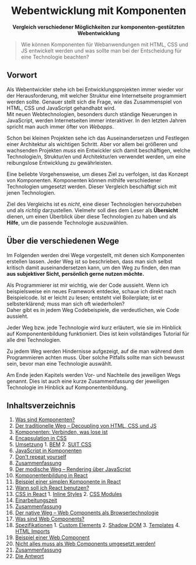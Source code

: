 <h1 align="center">Webentwicklung mit Komponenten</h1>

<p align="center"><b>Vergleich verschiedener Möglichkeiten zur komponenten-gestützten Webentwicklung</b></p>

> Wie können Komponenten für Webanwendungen mit HTML, CSS und JS entwickelt werden und was sollte man bei der Entscheidung für eine Technologie beachten?

## Vorwort

Als Webentwickler stehe ich bei Entwicklungsprojekten immer wieder vor der Herausforderung, mit welcher Struktur eine Internetseite programmiert werden sollte. Genauer stellt sich die Frage, wie das Zusammenspiel von HTML, CSS und JavaScript gehandhabt wird.  
Mit neuen Webtechnologien, besonders durch ständige Neuerungen in JavaScript, werden Internetseiten immer interaktiver. In den letzten Jahren spricht man auch immer öfter von _Webapps_.

Schon bei kleinen Projekten sehe ich das Auseinandersetzen und Festlegen einer Architektur als wichtigen Schritt. Aber vor allem bei größeren und wachsenden Projekten _muss_ ein Entwickler sich damit beschäftigen, welche Technologie/n, Struktur/en und Architektur/en verwendet werden, um eine reibungslose Entwicklung zu gewährleisten.

Eine beliebte Vorgehensweise, um dieses Ziel zu verfolgen, ist das Konzept von Komponenten. Komponenten können mithilfe verschiedener Technologien umgesetzt werden. Dieser Vergleich beschäftigt sich mit jenen Technologien.

Ziel des Vergleichs ist es _nicht_, eine dieser Technologien hervorzuheben und als _richtig_ darzustellen. Vielmehr soll dies dem Leser als **Übersicht** dienen, um einen Überblick über diese Technologien zu haben und als **Hilfe**, um die passende Technologie auszuwählen.

## Über die verschiedenen Wege

Im Folgenden werden drei Wege vorgestellt, mit denen sich Komponenten erstellen lassen. Jeder Weg ist so beschrieben, dass man sich selbst kritisch damit auseinandersetzen kann, um den Weg zu finden, den man **aus subjektiver Sicht, persönlich gerne nutzen möchte.**

Als Programmierer ist mir wichtig, wie der Code aussieht. Wenn ich beispielsweise ein neues Framework entdecke, schaue ich direkt nach Beispielcode. Ist er leicht zu lesen; entsteht viel Boilerplate; ist er selbsterklärend; muss man sich oft wiederholen?  
Daher gibt es in jedem Weg Codebeispiele, die verdeutlichen, wie Code aussieht.

Jeder Weg bzw. jede Technologie wird kurz erläutert, wie sie im Hinblick auf Komponentenbildung funktioniert. Dies ist kein vollständiges Tutorial für alle drei Technologien.

Zu jedem Weg werden Hindernisse aufgezeigt, auf die man während dem Programmieren achten muss. Über solche Pitfalls sollte man sich bewusst sein, bevor man eine Technologie auswählt.

Am Ende jeden Kapitels werden Vor- und Nachteile des jeweiligen Wegs genannt. Dies ist auch eine kurze Zusammenfassung der jeweiligen Technologie im Hinblick auf Komponentenbildung.

## Inhaltsverzeichnis

1. [Was sind Komponenten?](01-was-sind-komponenten.md)
2. [Der traditionelle Weg – Decoupling von HTML, CSS und JS](02-der-traditionelle-weg.md)
  1. [Komponenten: Verbinden, was lose ist](02-der-traditionelle-weg.md#komponenten-verbinden-was-lose-ist)
  2. [Encapsulation in CSS](02-der-traditionelle-weg.md#encapsulation-in-css)
  3. [Umsetzung](02-der-traditionelle-weg.md#umsetzung)
    1. [BEM](02-der-traditionelle-weg.md#bem)
    2. [SUIT CSS](02-der-traditionelle-weg.md#suit-css)
  4. [JavaScript in Komponenten](02-der-traditionelle-weg.md#javascript-in-komponenten)
  5. [Don't repeat yourself](02-der-traditionelle-weg.md#dont-repeat-yourself)
  6. [Zusammenfassung](02-der-traditionelle-weg.md#zusammenfassung)
3. [Der modische Weg – Rendering über JavaScript](03-der-modische-weg.md)
  1. [Komponentenbildung in React](03-der-modische-weg.md#komponentenbildung-in-react)
  2. [Beispiel einer simplen Komponente in React](03-der-modische-weg.md#beispiel-einer-simplen-komponente-in-react)
  3. [Wann soll ich React benutzen?](03-der-modische-weg.md#wann-soll-ich-react-benutzen)
  4. [CSS in React](03-der-modische-weg.md#css-in-react)
    1. [Inline Styles](03-der-modische-weg.md#inline-styles)
    2. [CSS Modules](03-der-modische-weg.md#css-modules)
  5. [Einarbeitungszeit](03-der-modische-weg.md#einarbeitungszeit)
  6. [Zusammenfassung](03-der-modische-weg.md#zusammenfassung)
4. [Der native Weg – Web Components als Browsertechnologie](04-der-native-weg.md)
  1. [Was sind Web Components?](04-der-native-weg.md#was-sind-web-components)
  2. [Spezifikationen](04-der-native-weg.md#spezifikationen)
    1. [Custom Elements](04-der-native-weg.md#custom-elements)
    2. [Shadow DOM](04-der-native-weg.md#shadow-dom)
    3. [Templates](04-der-native-weg.md#templates)
    4. [HTML Imports](04-der-native-weg.md#html-imports)
  3. [Beispiel einer Web Component](04-der-native-weg.md#beispiel-einer-web-component)
  4. [Nicht alles muss als Web Components umgesetzt werden!](04-der-native-weg.md#nicht-alles-muss-als-web-component-umgesetzt-werden)
  5. [Zusammenfassung](04-der-native-weg.md#zusammenfassung)
5. [Die Antwort](05-die-antwort.md)

